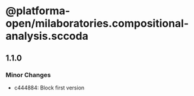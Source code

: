 # @platforma-open/milaboratories.compositional-analysis.sccoda

## 1.1.0

### Minor Changes

- c444884: Block first version

